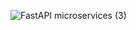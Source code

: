 ![FastAPI microservices (3)](https://github.com/waldemarX/sample-FastAPI-app/assets/145784290/ad3ad419-64a8-4e56-ac83-7359896f417c)

